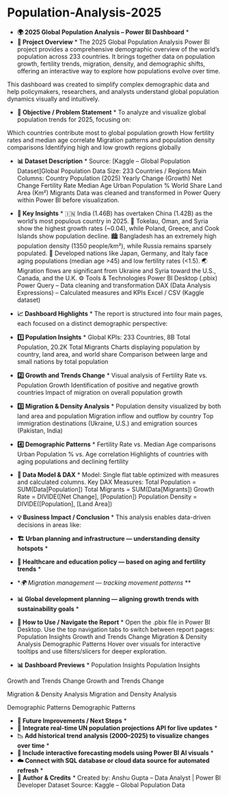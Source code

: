 # Population-Analysis-2025

* **🌍 2025 Global Population Analysis – Power BI Dashboard** *
* **📘 Project Overview** *
The 2025 Global Population Analysis Power BI project provides a comprehensive demographic overview of the world’s population across 233 countries.
It brings together data on population growth, fertility trends, migration, density, and demographic shifts, offering an interactive way to explore how populations evolve over time.

This dashboard was created to simplify complex demographic data and help policymakers, researchers, and analysts understand global population dynamics visually and intuitively.

* **🎯 Objective / Problem Statement** *
To analyze and visualize global population trends for 2025, focusing on:

Which countries contribute most to global population growth
How fertility rates and median age correlate
Migration patterns and population density comparisons
Identifying high and low growth regions globally
* **📊 Dataset Description** *
Source: [Kaggle – Global Population Dataset]Global Population Data
Size: 233 Countries / Regions
Main Columns:
Country
Population (2025)
Yearly Change (Growth)
Net Change
Fertility Rate
Median Age
Urban Population %
World Share
Land Area (Km²)
Migrants
Data was cleaned and transformed in Power Query within Power BI before visualization.

* **🧠 Key Insights** *
🇮🇳 India (1.46B) has overtaken China (1.42B) as the world’s most populous country in 2025.
🌱 Tokelau, Oman, and Syria show the highest growth rates (~0.04), while Poland, Greece, and Cook Islands show population decline.
🏙️ Bangladesh has an extremely high population density (1350 people/km²), while Russia remains sparsely populated.
👵 Developed nations like Japan, Germany, and Italy face aging populations (median age >45) and low fertility rates (<1.5).
🌏 Migration flows are significant from Ukraine and Syria toward the U.S., Canada, and the U.K.
⚙️ Tools & Technologies
Power BI Desktop (.pbix)
Power Query – Data cleaning and transformation
DAX (Data Analysis Expressions) – Calculated measures and KPIs
Excel / CSV (Kaggle dataset)
* **📈 Dashboard Highlights** *
The report is structured into four main pages, each focused on a distinct demographic perspective:

* **1️⃣ Population Insights** *
Global KPIs: 233 Countries, 8B Total Population, 20.2K Total Migrants
Charts displaying population by country, land area, and world share
Comparison between large and small nations by total population
* **2️⃣ Growth and Trends Change** *
Visual analysis of Fertility Rate vs. Population Growth
Identification of positive and negative growth countries
Impact of migration on overall population growth
* **3️⃣ Migration & Density Analysis** *
Population density visualized by both land area and population
Migration inflow and outflow by country
Top immigration destinations (Ukraine, U.S.) and emigration sources (Pakistan, India)
* **4️⃣ Demographic Patterns** *
Fertility Rate vs. Median Age comparisons
Urban Population % vs. Age correlation
Highlights of countries with aging populations and declining fertility
* **🧮 Data Model & DAX** *
Model: Single flat table optimized with measures and calculated columns.
Key DAX Measures:
Total Population = SUM(Data[Population])
Total Migrants = SUM(Data[Migrants])
Growth Rate = DIVIDE([Net Change], [Population])
Population Density = DIVIDE([Population], [Land Area])

* **💡 Business Impact / Conclusion** *
This analysis enables data-driven decisions in areas like:

* **🏗️ Urban planning and infrastructure — understanding density hotspots** *
* **🏥 Healthcare and education policy — based on aging and fertility trends** *
* **🌍 Migration management — tracking movement patterns* **
* **📊 Global development planning — aligning growth trends with sustainability goals** *
* **🚀 How to Use / Navigate the Report** *
Open the .pbix file in Power BI Desktop.
Use the top navigation tabs to switch between report pages:
Population Insights
Growth and Trends Change
Migration & Density Analysis
Demographic Patterns
Hover over visuals for interactive tooltips and use filters/slicers for deeper exploration.
* **📊 Dashboard Previews** *
Population Insights
Population Insights

Growth and Trends Change
Growth and Trends Change

Migration & Density Analysis
Migration and Density Analysis

Demographic Patterns
Demographic Patterns

* **🙌 Future Improvements / Next Steps** *
* **🔄 Integrate real-time UN population projections API for live updates** *
* **📉 Add historical trend analysis (2000–2025) to visualize changes over time** *
* **🤖 Include interactive forecasting models using Power BI AI visuals** *
* **☁️ Connect with SQL database or cloud data source for automated refresh** *
* **🏁 Author & Credits** *
Created by: Anshu Gupta – Data Analyst | Power BI Developer
Dataset Source: Kaggle – Global Population Data
